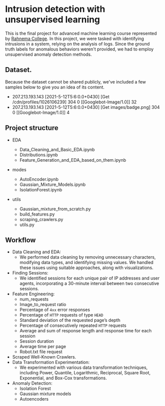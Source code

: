 # Intrusion detection with unsupervised learning

This is the final project for advanced machine learning course represented by [Rahnema College](https://rahnemacollege.com/). In this project, we were tasked with identifying intrusions in a system, relying on the analysis of logs. Since the ground truth labels for anomalous behaviors weren't provided, we had to employ unsupervised anomaly detection methods.

## Dataset.
Because the dataset cannot be shared publicly, we've included a few samples below to give you an idea of its content.

* 207.213.193.143 [2021-5-12T5:6:0.0+0430] [Get /cdn/profiles/1026106239] 304 0 [[Googlebot-Image/1.0]] 32
* 207.213.193.143 [2021-5-12T5:6:0.0+0430] [Get images/badge.png] 304 0 [[Googlebot-Image/1.0]] 4

## Project structure
- EDA
  - Data_Cleaning_and_Basic_EDA.ipynb
  - Distributions.ipynb
  - Feature_Generation_and_EDA_based_on_them.ipynb

- modes
  - AutoEncoder.ipynb
  - Gaussian_Mixture_Models.ipynb
  - IsolationForest.ipynb

- utils
  - Gaussian_mixture_from_scratch.py
  - build_features.py
  - scraping_crawlers.py
  - utils.py

## Workflow
- Data Cleaning and EDA:
    - We performed data cleaning by removing unnecessary characters, modifying data types, and identifying missing values. We handled these issues using suitable approaches, along with visualizations.
- Finding Sessions:
  - We identified sessions for each unique pair of IP addresses and user agents, incorporating a 30-minute interval between two consecutive sessions.
- Feature Engineering:
  - num_requests
  - Image_to_request ratio
  - Percentage of `4xx` error responses
  - Percentage of `HTTP` requests of type `HEAD`
  - Standard deviation of the requested page’s depth
  - Percentage of consecutively repeated `HTTP` requests
  - Average and sum of response length and response time for each session
  - Session duration
  - Average time per page
  - Robot.txt file request
- Scraped Well-Known Crawlers.
- Data Transformation Experimentation:
  - We experimented with various data transformation techniques, including Power, Quantile, Logarithmic, Reciprocal, Square Root, Exponential, and Box-Cox transformations.
- Anomaly Detection:
  - Isolation Forest
  - Gaussian mixture models
  - Autoencoders




   


